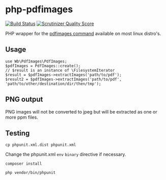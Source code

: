 php-pdfimages
=============

[![Build Status](https://travis-ci.org/waarneembemiddeling/php-pdfimages.png?branch=master)](https://travis-ci.org/waarneembemiddeling/php-pdfimages)
[![Scrutinizer Quality Score](https://scrutinizer-ci.com/g/waarneembemiddeling/php-pdfimages/badges/quality-score.png?s=690ba3465d629f9876678af9ae4a41a346c994ab)](https://scrutinizer-ci.com/g/waarneembemiddeling/php-pdfimages/)

PHP wrapper for the [pdfimages command](http://en.wikipedia.org/wiki/Pdfimages) available on most linux distro's.

Usage
-------------
```
use Wb\PdfImages\PdfImages;
$pdfImages = PdfImages::create();
// $result is an instance of \FilesystemIterator
$result = $pdfImages->extractImages('path/to/pdf');
$result2 = $pdfImages->extractImages('path/to/pdf', 'path/to/other/destination/dir/then/tmp');

```

PNG output
-------------
PNG images will not be converted to jpeg but will be extracted as one or more ppm files.

Testing
-------------

```
cp phpunit.xml.dist phpunit.xml
```

Change the phpunit.xml ```env``` ```binary``` directive if necessary.

```
composer install
```

```
php vendor/bin/phpunit
```
